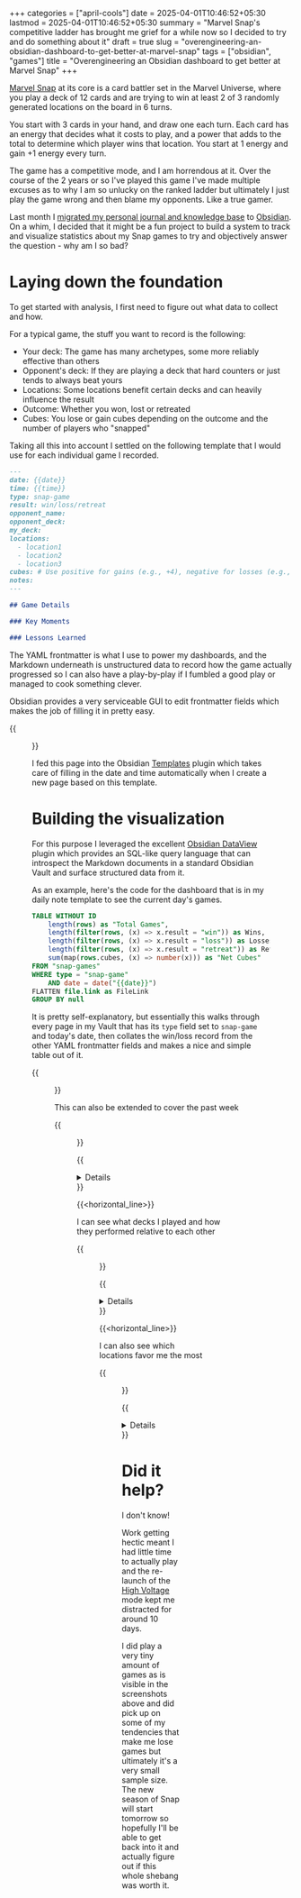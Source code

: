 +++
categories = ["april-cools"]
date = 2025-04-01T10:46:52+05:30
lastmod = 2025-04-01T10:46:52+05:30
summary = "Marvel Snap's competitive ladder has brought me grief for a while now so I decided to try and do something about it"
draft = true
slug = "overengineering-an-obsidian-dashboard-to-get-better-at-marvel-snap"
tags = ["obsidian", "games"]
title = "Overengineering an Obsidian dashboard to get better at Marvel Snap"
+++

[Marvel Snap](https://www.marvelsnap.com/) at its core is a card battler set in the Marvel Universe, where you play a deck of 12 cards and are trying to win
at least 2 of 3 randomly generated locations on the board in 6 turns.

You start with 3 cards in your hand, and draw one each turn. Each card has an energy that decides what it costs to play, and a power that adds to the total
to determine which player wins that location. You start at 1 energy and gain +1 energy every turn.

The game has a competitive mode, and I am horrendous at it. Over the course of the 2 years or so I've played this game I've made multiple excuses as to why I am so unlucky on the ranked ladder but ultimately I just play the game wrong and then blame my opponents. Like a true gamer.

Last month I [migrated my personal journal and knowledge base](/posts/migrating-from-logseq-to-obsidian/) to [Obsidian](https://obsidian.md). On a whim, I decided that it might be a fun project to build a system to track and visualize statistics about my Snap games to try and objectively answer the question - why am I so bad?

# Laying down the foundation

To get started with analysis, I first need to figure out what data to collect and how.

For a typical game, the stuff you want to record is the following:

- Your deck: The game has many archetypes, some more reliably effective than others
- Opponent's deck: If they are playing a deck that hard counters or just tends to always beat yours
- Locations: Some locations benefit certain decks and can heavily influence the result
- Outcome: Whether you won, lost or retreated
- Cubes: You lose or gain cubes depending on the outcome and the number of players who "snapped"

Taking all this into account I settled on the following template that I would use for each individual game I recorded.

```markdown
---
date: {{date}}
time: {{time}}
type: snap-game
result: win/loss/retreat
opponent_name:
opponent_deck:
my_deck:
locations:
  - location1
  - location2
  - location3
cubes: # Use positive for gains (e.g., +4), negative for losses (e.g., -2)
notes:
---

## Game Details

### Key Moments

### Lessons Learned
```

The YAML frontmatter is what I use to power my dashboards, and the Markdown underneath is unstructured data to record how the game actually progressed so I can also have a play-by-play if I fumbled a good play or managed to cook something clever.

Obsidian provides a very serviceable GUI to edit frontmatter fields which makes the job of filling it in pretty easy.

{{<figure src="template.webp" alt="Obsidian's GUI for the frontmatter given above, of note is the date picker and the 'chips' pattern for entering list values for the locations field" loading="lazy">}}

I fed this page into the Obsidian [Templates](https://help.obsidian.md/plugins/templates) plugin which takes care of filling in the date and time automatically when I create a new page based on this template.

# Building the visualization

For this purpose I leveraged the excellent [Obsidian DataView](https://github.com/blacksmithgu/obsidian-dataview) plugin which provides an SQL-like query language that can introspect the Markdown documents in a standard Obsidian Vault and surface structured data from it.

As an example, here's the code for the dashboard that is in my daily note template to see the current day's games.

```sql
TABLE WITHOUT ID
	length(rows) as "Total Games",
	length(filter(rows, (x) => x.result = "win")) as Wins,
	length(filter(rows, (x) => x.result = "loss")) as Losses,
	length(filter(rows, (x) => x.result = "retreat")) as Retreats,
	sum(map(rows.cubes, (x) => number(x))) as "Net Cubes"
FROM "snap-games"
WHERE type = "snap-game"
	AND date = date("{{date}}")
FLATTEN file.link as FileLink
GROUP BY null
```

It is pretty self-explanatory, but essentially this walks through every page in my Vault that has its `type` field set to `snap-game` and today's date, then collates the win/loss record from the other YAML frontmatter fields and makes a nice and simple table out of it.

{{<figure src="daily-dashboard.webp" alt="A table with a single row showing the total games, the wins, the losses, the retreats and the net cube change for the day" loading="lazy">}}

This can also be extended to cover the past week

{{<figure src="weekly-dashboard.webp" alt="A table with a single row showing the total games, the wins, the losses, the retreats and the net cube change for the week" loading="lazy">}}

{{<details summary="DataView code" >}}

```sql
TABLE
	date as Date,
	time as Time,
	result as Result,
	my_deck as "My Deck",
	opponent_deck as "Opponent's Deck",
	cubes as "Cubes Δ"
FROM "snap-games"
WHERE type = "snap-game"
	AND date >= date(today) - dur(7 days)
SORT date desc, time desc
```

{{</details>}}

{{<horizontal_line>}}

I can see what decks I played and how they performed relative to each other

{{<figure src="deck-performance.webp" alt="A table showing the decks I played in each row and their respective game counts, win rate and net cubes statistics" loading="lazy">}}

{{<details summary="DataView code" >}}

```sql
TABLE
	length(rows) as Games,
	round(length(filter(rows, (x) => x.result = "win")) / length(rows) * 100, 1) + "%" as "Win Rate",
	sum(map(rows.cubes, (x) => number(x))) as "Net Cubes"
FROM "snap-games"
WHERE type = "snap-game"
	AND date >= date(today) - dur(7 days)
GROUP BY my_deck
SORT length(rows) desc
```

{{</details>}}

{{<horizontal_line>}}

I can also see which locations favor me the most

{{<figure src="locations.webp" alt="A table of every location with its name, number of times I played there, my win rate and the net cubes" loading="lazy">}}

{{<details summary="DataView code">}}

```sql
TABLE
	length(rows) as "Times Encountered",
	round(length(filter(rows, (x) => x.result = "win")) / length(rows) * 100, 1) + "%" as "Win Rate",
	sum(map(rows.cubes, (x) => number(x))) as "Net Cubes"
FROM "snap-games"
WHERE type = "snap-game"
	AND date >= date(today) - dur(7 days)
FLATTEN locations
GROUP BY locations
SORT sum(map(rows.cubes, (x) => number(x))) desc
```

{{</details>}}

# Did it help?

I don't know!

Work getting hectic meant I had little time to actually play and the re-launch of the [High Voltage](https://www.marvelsnap.com/newsdetail?id=7415247892945885957) mode kept me distracted for around 10 days.

I did play a very tiny amount of games as is visible in the screenshots above and did pick up on some of my tendencies that make me lose games but ultimately it's a very small sample size. The new season of Snap will start tomorrow so hopefully I'll be able to get back into it and actually figure out if this whole shebang was worth it.
